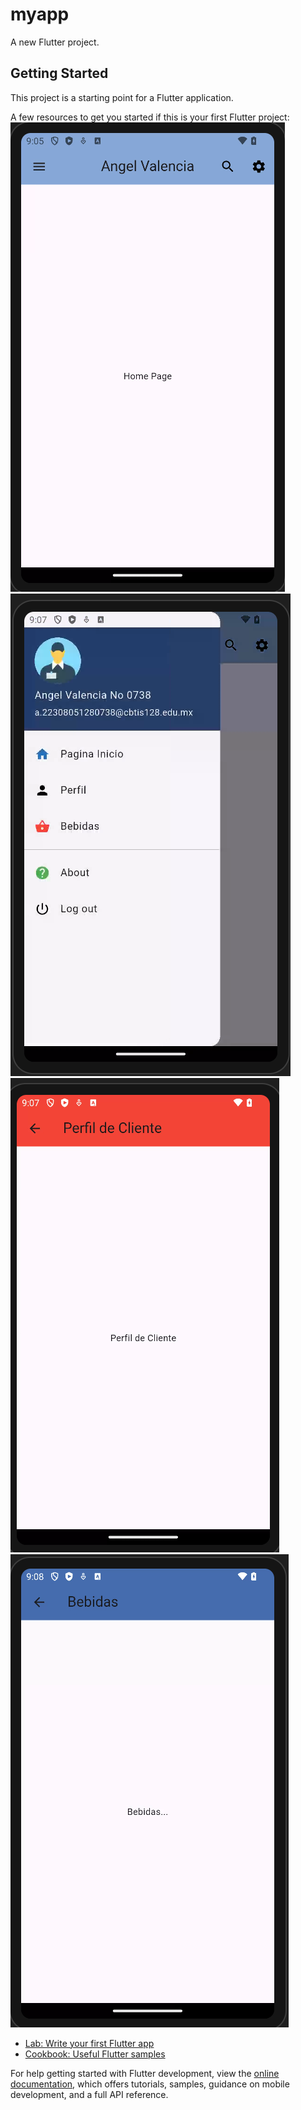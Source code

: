 # myapp

A new Flutter project.

## Getting Started

This project is a starting point for a Flutter application.

A few resources to get you started if this is your first Flutter project:
![alt text](image.png)
![alt text](image-1.png)
![alt text](image-2.png)
![alt text](image-3.png)



- [Lab: Write your first Flutter app](https://docs.flutter.dev/get-started/codelab)
- [Cookbook: Useful Flutter samples](https://docs.flutter.dev/cookbook)

For help getting started with Flutter development, view the
[online documentation](https://docs.flutter.dev/), which offers tutorials,
samples, guidance on mobile development, and a full API reference.
